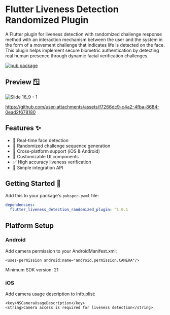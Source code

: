 # Flutter Liveness Detection Randomized Plugin

A Flutter plugin for liveness detection with randomized challenge response method with an interaction mechanism between the user and the system in the form of a movement challenge that indicates life is detected on the face. This plugin helps implement secure biometric authentication by detecting real human presence through dynamic facial verification challenges.

[![pub package](https://img.shields.io/pub/v/flutter_liveness_detection_randomized_plugin.svg)](https://pub.dev/packages/flutter_liveness_detection_randomized_plugin)

## Preview 🪟
![Slide 16_9 - 1](https://github.com/user-attachments/assets/55e59d51-e0da-4562-879e-ae50adaced33)

https://github.com/user-attachments/assets/f7266dc9-c4a2-4fba-8684-0ead2f678180

## Features ✨

- 📱 Real-time face detection
- 🎲 Randomized challenge sequence generation
- 💫 Cross-platform support (iOS & Android) 
- 🎨 Customizable UI components
- ✅ High accuracy liveness verification
- 🚀 Simple integration API

## Getting Started 🌟

Add this to your package's `pubspec.yaml` file:

```yaml
dependencies:
  flutter_liveness_detection_randomized_plugin: ^1.0.1
```

## Platform Setup

### Android
Add camera permission to your AndroidManifest.xml:
```
<uses-permission android:name="android.permission.CAMERA"/>
```
Minimum SDK version: 21

### iOS
Add camera usage description to Info.plist:
```
<key>NSCameraUsageDescription</key>
<string>Camera access is required for liveness detection</string>
```
